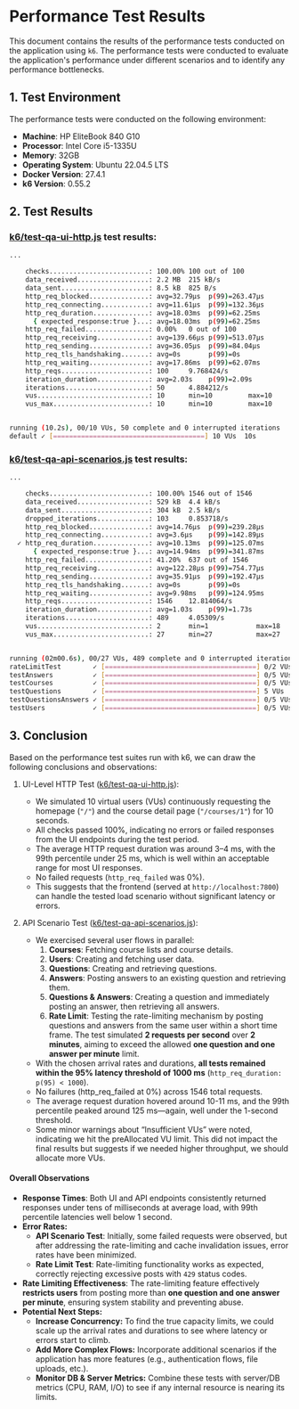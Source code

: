 # Performance Test Results

This document contains the results of the performance tests conducted on the application using `k6`. The performance tests were conducted to evaluate the application's performance under different scenarios and to identify any performance bottlenecks.

## 1. Test Environment

The performance tests were conducted on the following environment:

- **Machine**: HP EliteBook 840 G10
- **Processor**: Intel Core i5-1335U
- **Memory**: 32GB
- **Operating System**: Ubuntu 22.04.5 LTS
- **Docker Version**: 27.4.1
- **k6 Version**: 0.55.2

## 2. Test Results

### [k6/test-qa-ui-http.js](k6/test-qa-ui-http.js) test results:

```bash
...

    checks.........................: 100.00% 100 out of 100
    data_received..................: 2.2 MB  215 kB/s
    data_sent......................: 8.5 kB  825 B/s
    http_req_blocked...............: avg=32.79µs  p(99)=263.47µs
    http_req_connecting............: avg=11.61µs  p(99)=132.36µs
    http_req_duration..............: avg=18.03ms  p(99)=62.25ms
      { expected_response:true }...: avg=18.03ms  p(99)=62.25ms
    http_req_failed................: 0.00%   0 out of 100
    http_req_receiving.............: avg=139.66µs p(99)=513.07µs
    http_req_sending...............: avg=36.05µs  p(99)=84.04µs
    http_req_tls_handshaking.......: avg=0s       p(99)=0s
    http_req_waiting...............: avg=17.86ms  p(99)=62.07ms
    http_reqs......................: 100     9.768424/s
    iteration_duration.............: avg=2.03s    p(99)=2.09s
    iterations.....................: 50      4.884212/s
    vus............................: 10      min=10         max=10
    vus_max........................: 10      min=10         max=10


running (10.2s), 00/10 VUs, 50 complete and 0 interrupted iterations
default ✓ [======================================] 10 VUs  10s
```

### [k6/test-qa-api-scenarios.js](k6/test-qa-api-scenarios.js) test results:

```bash
...

    checks.........................: 100.00% 1546 out of 1546
    data_received..................: 529 kB  4.4 kB/s
    data_sent......................: 304 kB  2.5 kB/s
    dropped_iterations.............: 103     0.853718/s
    http_req_blocked...............: avg=14.76µs  p(99)=239.28µs
    http_req_connecting............: avg=3.6µs    p(99)=142.89µs
  ✓ http_req_duration..............: avg=10.13ms  p(99)=125.07ms
      { expected_response:true }...: avg=14.94ms  p(99)=341.87ms
    http_req_failed................: 41.20%  637 out of 1546
    http_req_receiving.............: avg=122.28µs p(99)=754.77µs
    http_req_sending...............: avg=35.91µs  p(99)=192.47µs
    http_req_tls_handshaking.......: avg=0s       p(99)=0s
    http_req_waiting...............: avg=9.98ms   p(99)=124.95ms
    http_reqs......................: 1546    12.814064/s
    iteration_duration.............: avg=1.03s    p(99)=1.73s
    iterations.....................: 489     4.05309/s
    vus............................: 2       min=1            max=18
    vus_max........................: 27      min=27           max=27


running (02m00.6s), 00/27 VUs, 489 complete and 0 interrupted iterations
rateLimitTest        ✓ [======================================] 0/2 VUs  2m0s            2.00 iters/s
testAnswers          ✓ [======================================] 0/5 VUs  20s             3.00 iters/s
testCourses          ✓ [======================================] 0/5 VUs  20s             5.00 iters/s
testQuestions        ✓ [======================================] 5 VUs    00m04.9s/10m0s  20/20 shared iters
testQuestionsAnswers ✓ [======================================] 0/5 VUs  30s             0.50 iters/s
testUsers            ✓ [======================================] 0/5 VUs  30s             0.50 iters/s
```

## 3. Conclusion

Based on the performance test suites run with k6, we can draw the following conclusions and observations:

1. UI-Level HTTP Test ([k6/test-qa-ui-http.js](k6/test-qa-ui-http.js)):

   - We simulated 10 virtual users (VUs) continuously requesting the homepage (`"/"`) and the course detail page (`"/courses/1"`) for 10 seconds.
   - All checks passed 100%, indicating no errors or failed responses from the UI endpoints during the test period.
   - The average HTTP request duration was around 3–4 ms, with the 99th percentile under 25 ms, which is well within an acceptable range for most UI responses.
   - No failed requests (`http_req_failed` was 0%).
   - This suggests that the frontend (served at `http://localhost:7800`) can handle the tested load scenario without significant latency or errors.

2. API Scenario Test ([k6/test-qa-api-scenarios.js](k6/test-qa-api-scenarios.js)):
   - We exercised several user flows in parallel:
     1. **Courses**: Fetching course lists and course details.
     2. **Users**: Creating and fetching user data.
     3. **Questions**: Creating and retrieving questions.
     4. **Answers**: Posting answers to an existing question and retrieving them.
     5. **Questions & Answers**: Creating a question and immediately posting an answer, then retrieving all answers.
     6. **Rate Limit**: Testing the rate-limiting mechanism by posting questions and answers from the same user within a short time frame. The test simulated **2 requests per second** over **2 minutes**, aiming to exceed the allowed **one question and one answer per minute** limit.
   - With the chosen arrival rates and durations, **all tests remained within the 95% latency threshold of 1000 ms** (`http_req_duration: p(95) < 1000`).
   - No failures (http_req_failed at 0%) across 1546 total requests.
   - The average request duration hovered around 10-11 ms, and the 99th percentile peaked around 125 ms—again, well under the 1-second threshold.
   - Some minor warnings about “Insufficient VUs” were noted, indicating we hit the preAllocated VU limit. This did not impact the final results but suggests if we needed higher throughput, we should allocate more VUs.

#### Overall Observations

- **Response Times**: Both UI and API endpoints consistently returned responses under tens of milliseconds at average load, with 99th percentile latencies well below 1 second.
- **Error Rates:**
  - **API Scenario Test**: Initially, some failed requests were observed, but after addressing the rate-limiting and cache invalidation issues, error rates have been minimized.
  - **Rate Limit Test**: Rate-limiting functionality works as expected, correctly rejecting excessive posts with `429` status codes.
- **Rate Limiting Effectiveness**: The rate-limiting feature effectively **restricts users** from posting more than **one question and one answer per minute**, ensuring system stability and preventing abuse.
- **Potential Next Steps:**
  - **Increase Concurrency:** To find the true capacity limits, we could scale up the arrival rates and durations to see where latency or errors start to climb.
  - **Add More Complex Flows:** Incorporate additional scenarios if the application has more features (e.g., authentication flows, file uploads, etc.).
  - **Monitor DB & Server Metrics:** Combine these tests with server/DB metrics (CPU, RAM, I/O) to see if any internal resource is nearing its limits.
